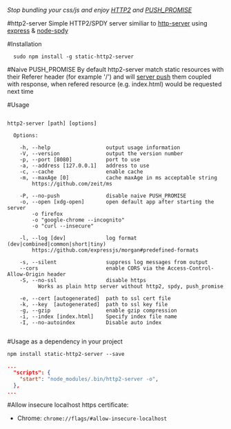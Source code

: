 *Stop bundling your css/js and enjoy [HTTP2](https://http2.github.io/) and [PUSH_PROMISE](http://httpwg.org/specs/rfc7540.html#PUSH_PROMISE)*

#http2-server
Simple HTTP2/SPDY server similiar to [http-server](https://github.com/indexzero/http-server) using [express](https://github.com/expressjs/express) & [node-spdy](https://github.com/indutny/node-spdy)

#Installation
```
  sudo npm install -g static-http2-server
```
#Naive PUSH_PROMISE
By default http2-server match static resources with their Referer header (for example '/') and will [server push](https://http2.github.io/faq/#whats-the-benefit-of-server-push) them coupled with response, when refered resource (e.g. index.html) would be requested next time

#Usage

```

http2-server [path] [options]

  Options:

    -h, --help                  output usage information
    -V, --version               output the version number
    -p, --port [8080]           port to use
    -a, --address [127.0.0.1]   address to use
    -c, --cache                 enable cache
    -m, --maxAge [0]            cache maxAge in ms acceptable string
        https://github.com/zeit/ms
    
    -P, --no-push               disable naive PUSH_PROMISE
    -o, --open [xdg-open]       open default app after starting the server
        -o firefox
        -o "google-chrome --incognito"
        -o "curl --insecure"
    
    -l, --log [dev]             log format (dev|combined|common|short|tiny)
        https://github.com/expressjs/morgan#predefined-formats
    
    -s, --silent                suppress log messages from output
    --cors                      enable CORS via the Access-Control-Allow-Origin header
    -S, --no-ssl                disable https
          Works as plain http server without http2, spdy, push_promise
    
    -e, --cert [autogenerated]  path to ssl cert file
    -k, --key  [autogenerated]  path to ssl key file
    -g, --gzip                  enable gzip compression
    -i, --index [index.html]    Specify index file name
    -I, --no-autoindex          Disable auto index


```

#Usage as a dependency in your project

```
npm install static-http2-server --save
```
```package.json
...
  "scripts": {
    "start": "node_modules/.bin/http2-server -o",
  },
...  
```

#Allow insecure localhost https certificate:
* Chrome: ```chrome://flags/#allow-insecure-localhost```
